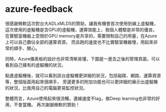 # azure-feedback

很感謝微軟這次對台大ADLxMLDS的贊助，讓我有機會首次使用到線上虛擬機，
這次使用的虛擬機是含GPU的虛擬機，運算效能上，我個人體驗是非常的優良，
在實驗室機器上受限於GPU memory是共享的，需要限制自己的用量，在Azure上可以自己霸佔全部的運算資源，
而且跑的速度也不比實驗室機器慢，用起來非常的順手、開心。

同時，Azure儀表板的設計也非常清晰易懂，下圖是一進去之後的管理頁面，可以看到自己擁有的虛擬機的狀況，





點進虛擬機後，就可以看到該台虛擬機更詳細的狀況，包括磁碟、網路、運算資源等，整個版面用起來很順手，
旁邊更多的附加功能也可以更詳細的展示出虛擬機的狀況，比我用自己的電腦更易監控狀況。

整體而言，Azure使用起來很流暢，連線速度不lag，做Deep learning也非常的好用，不會當機。
再次謝謝微軟的贊助！
